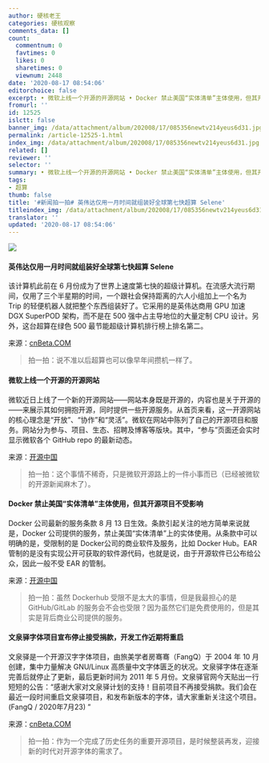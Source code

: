 ```yaml
---
author: 硬核老王
categories: 硬核观察
comments_data: []
count:
  commentnum: 0
  favtimes: 0
  likes: 0
  sharetimes: 0
  viewnum: 2448
date: '2020-08-17 08:54:06'
editorchoice: false
excerpt: • 微软上线一个开源的开源网站 • Docker 禁止美国“实体清单”主体使用，但其开源项目不受影响 • 文泉驿字体项目宣布停止接受捐款，开发工作近期将重启
fromurl: ''
id: 12525
islctt: false
banner_img: /data/attachment/album/202008/17/085356newtv214yeus6d31.jpg
permalink: /article-12525-1.html
index_img: /data/attachment/album/202008/17/085356newtv214yeus6d31.jpg
related: []
reviewer: ''
selector: ''
summary: • 微软上线一个开源的开源网站 • Docker 禁止美国“实体清单”主体使用，但其开源项目不受影响 • 文泉驿字体项目宣布停止接受捐款，开发工作近期将重启
tags:
- 超算
thumb: false
title: '#新闻拍一拍# 英伟达仅用一月时间就组装好全球第七快超算 Selene'
titleindex_img: /data/attachment/album/202008/17/085356newtv214yeus6d31.jpg
translator: ''
updated: '2020-08-17 08:54:06'
---
```


![](/data/attachment/album/202008/17/085356newtv214yeus6d31.jpg)


#### 英伟达仅用一月时间就组装好全球第七快超算 Selene


该计算机此前在 6 月份成为了世界上速度第七快的超级计算机。在流感大流行期间，仅用了三个半星期的时间，一个跟社会保持距离的六人小组加上一个名为 Trip 的轻便机器人就把整个东西组装好了。它采用的是英伟达商用 GPU 加速 DGX SuperPOD 架构，而不是在 500 强中占主导地位的大量定制 CPU 设计。另外，这台超算在绿色 500 最节能超级计算机排行榜上排名第二。


来源：[cnBeta.COM](https://www.cnbeta.com/articles/tech/1016283.htm)



> 
> 拍一拍：说不准以后超算也可以像早年间攒机一样了。
> 
> 
> 


#### 微软上线一个开源的开源网站


微软近日上线了一个新的开源网站——网站本身既是开源的，内容也是关于开源的——来展示其如何拥抱开源，同时提供一些开源服务。从首页来看，这一开源网站的核心理念是“开放”、“协作”和“灵活”。微软在网站中陈列了自己的开源项目和服务。网站分为参与、项目、生态、招聘及博客等版块。其中，“参与”页面还会实时显示微软各个 GitHub repo 的最新动态。


来源：[开源中国](https://www.oschina.net/news/117949/about-opensource-microsoft-com)



> 
> 拍一拍：这个事情不稀奇，只是微软开源路上的一件小事而已（已经被微软的开源新闻麻木了）。
> 
> 
> 


#### Docker 禁止美国“实体清单”主体使用，但其开源项目不受影响


Docker 公司最新的服务条款 8 月 13 日生效。条款引起关注的地方简单来说就是，Docker 公司提供的服务，禁止美国“实体清单”上的实体使用。从条款中可以明确的是，受限制的是 Docker公司的商业软件及服务，比如 Docker Hub。EAR 管制的是没有实现公开可获取的软件源代码，也就是说，由于开源软件已公布给公众，因此一般不受 EAR 的管制。


来源：[开源中国](https://www.oschina.net/news/117954/docker-terms-service-updated)



> 
> 拍一拍：虽然 Dockerhub 受限不是太大的事情，但是我最担心的是 GitHub/GitLab 的服务会不会也受限？因为虽然它们是免费使用的，但是其实是背后商业公司提供的服务。
> 
> 
> 


#### 文泉驿字体项目宣布停止接受捐款，开发工作近期将重启


文泉驿是一个开源汉字字体项目，由旅美学者房骞骞（FangQ）于 2004 年 10 月创建，集中力量解决 GNU/Linux 高质量中文字体匮乏的状况。文泉驿字体在逐渐完善后就停止了更新，最后更新时间为 2011 年 5 月份。文泉驿官网今天贴出一行短短的公告：“感谢大家对文泉驿计划的支持！目前项目不再接受捐款。我们会在最近一段时间重启文泉驿项目，和发布新版本的字体，请大家重新关注这个项目。(FangQ / 2020年7月23) ”


来源：[cnBeta.COM](https://www.cnbeta.com/articles/tech/1016323.htm)



> 
> 拍一拍：作为一个完成了历史任务的重要开源项目，是时候整装再发，迎接新的时代对开源字体的需求了。
> 
> 
>